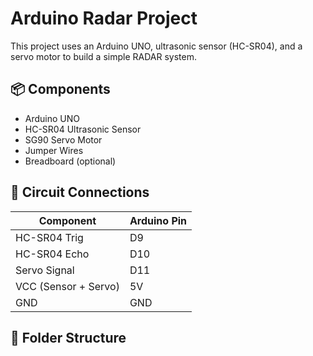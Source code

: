 # Arduino Radar Project

This project uses an Arduino UNO, ultrasonic sensor (HC-SR04), and a servo motor to build a simple RADAR system.

## 📦 Components
- Arduino UNO
- HC-SR04 Ultrasonic Sensor
- SG90 Servo Motor
- Jumper Wires
- Breadboard (optional)

## 🔌 Circuit Connections

| Component       | Arduino Pin |
|----------------|-------------|
| HC-SR04 Trig    | D9          |
| HC-SR04 Echo    | D10         |
| Servo Signal    | D11         |
| VCC (Sensor + Servo) | 5V   |
| GND             | GND         |

## 📂 Folder Structure

